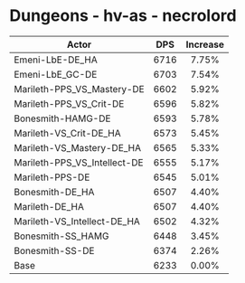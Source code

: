 # Dungeons - hv-as - necrolord
| Actor | DPS | Increase |
|---|:---:|:---:|
|Emeni-LbE-DE_HA|6716|7.75%|
|Emeni-LbE_GC-DE|6703|7.54%|
|Marileth-PPS_VS_Mastery-DE|6602|5.92%|
|Marileth-PPS_VS_Crit-DE|6596|5.82%|
|Bonesmith-HAMG-DE|6593|5.78%|
|Marileth-VS_Crit-DE_HA|6573|5.45%|
|Marileth-VS_Mastery-DE_HA|6565|5.33%|
|Marileth-PPS_VS_Intellect-DE|6555|5.17%|
|Marileth-PPS-DE|6545|5.01%|
|Bonesmith-DE_HA|6507|4.40%|
|Marileth-DE_HA|6507|4.40%|
|Marileth-VS_Intellect-DE_HA|6502|4.32%|
|Bonesmith-SS_HAMG|6448|3.45%|
|Bonesmith-SS-DE|6374|2.26%|
|Base|6233|0.00%|
